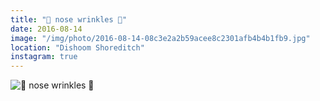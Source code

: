 ```yaml
---
title: "💢 nose wrinkles 💢"
date: 2016-08-14
image: "/img/photo/2016-08-14-08c3e2a2b59acee8c2301afb4b4b1fb9.jpg"
location: "Dishoom Shoreditch"
instagram: true
---
```


![💢 nose wrinkles 💢](/img/photo/2016-08-14-08c3e2a2b59acee8c2301afb4b4b1fb9.jpg)
